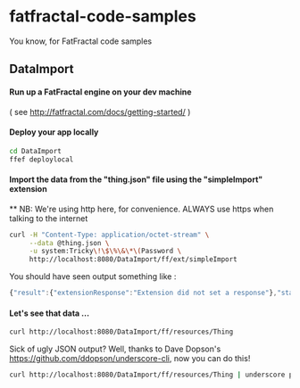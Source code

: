 fatfractal-code-samples
=======================
You know, for FatFractal code samples

## DataImport
#### Run up a FatFractal engine on your dev machine
( see http://fatfractal.com/docs/getting-started/ )
#### Deploy your app locally
```Bash
cd DataImport
ffef deploylocal
```
#### Import the data from the "thing.json" file using the "simpleImport" extension
** NB: We're using http here, for convenience. ALWAYS use https when talking to the internet
```Bash
curl -H "Content-Type: application/octet-stream" \
     --data @thing.json \
     -u system:Tricky\!\$\%\&\*\(Password \
     http://localhost:8080/DataImport/ff/ext/simpleImport
```
You should have seen output something like :
```javascript
{"result":{"extensionResponse":"Extension did not set a response"},"statusMessage":"Created 5 objects"}
```
#### Let's see that data ...
```bash
curl http://localhost:8080/DataImport/ff/resources/Thing 
```
Sick of ugly JSON output? Well, thanks to Dave Dopson's https://github.com/ddopson/underscore-cli, now you can do this!
```bash
curl http://localhost:8080/DataImport/ff/resources/Thing | underscore print --outfmt pretty
```
